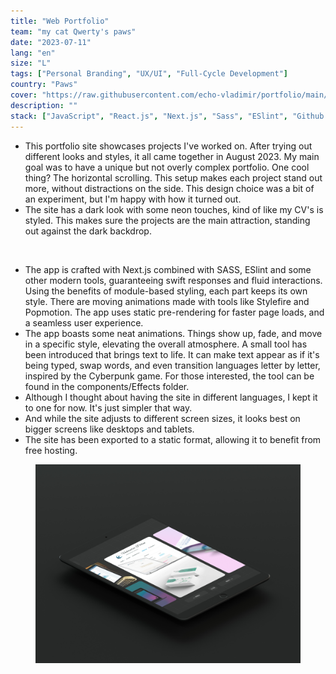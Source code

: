 ```yaml
---
title: "Web Portfolio"
team: "my cat Qwerty's paws"
date: "2023-07-11"
lang: "en"
size: "L"
tags: ["Personal Branding", "UX/UI", "Full-Cycle Development"]
country: "Paws"
cover: "https://raw.githubusercontent.com/echo-vladimir/portfolio/main/public/media/portfolio/Portfolio.jpg"
description: ""
stack: ["JavaScript", "React.js", "Next.js", "Sass", "ESlint", "Github Actions"]
---
```


- This portfolio site showcases projects I've worked on. After trying out
  different looks and styles, it all came together in August 2023. My main goal
  was to have a unique but not overly complex portfolio. One cool thing? The
  horizontal scrolling. This setup makes each project stand out more, without
  distractions on the side. This design choice was a bit of an experiment, but
  I'm happy with how it turned out.
- The site has a dark look with some neon touches, kind of like my CV's is
  styled. This makes sure the projects are the main attraction, standing out
  against the dark backdrop.

</br>

- The app is crafted with Next.js combined with SASS, ESlint and some other
  modern tools, guaranteeing swift responses and fluid interactions. Using the
  benefits of module-based styling, each part keeps its own style. There are
  moving animations made with tools like Stylefire and Popmotion. The app uses
  static pre-rendering for faster page loads, and a seamless user experience.
- The app boasts some neat animations. Things show up, fade, and move in a
  specific style, elevating the overall atmosphere. A small tool has been
  introduced that brings text to life. It can make text appear as if it's being
  typed, swap words, and even transition languages letter by letter, inspired by
  the Cyberpunk game. For those interested, the tool can be found in the
  components/Effects folder.
- Although I thought about having the site in different languages, I kept it to
  one for now. It's just simpler that way.
- And while the site adjusts to different screen sizes, it looks best on bigger
  screens like desktops and tablets.
- The site has been exported to a static format, allowing it to benefit from
  free hosting.

<figure>
    <img alt="One of the design versions is immortalized in a mockup" src="https://raw.githubusercontent.com/echo-vladimir/portfolio/main/public/media/portfolio/index.jpg"/>
</figure>
